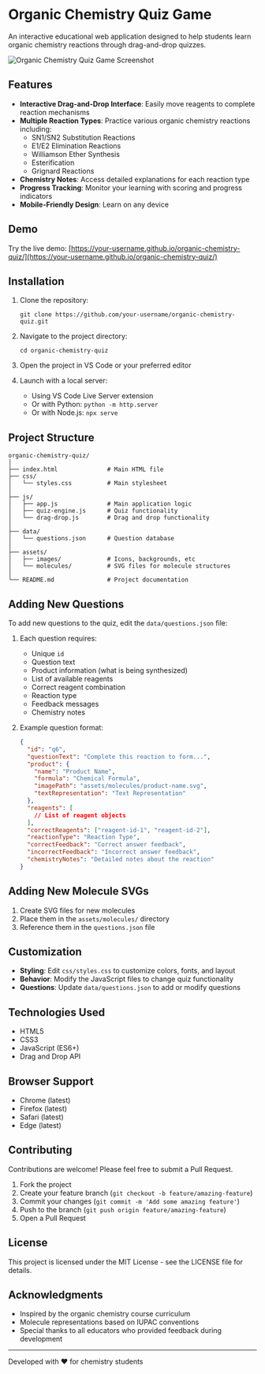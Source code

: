 # Organic Chemistry Quiz Game

An interactive educational web application designed to help students learn organic chemistry reactions through drag-and-drop quizzes.

![Organic Chemistry Quiz Game Screenshot](screenshot.png)

## Features

- **Interactive Drag-and-Drop Interface**: Easily move reagents to complete reaction mechanisms
- **Multiple Reaction Types**: Practice various organic chemistry reactions including:
  - SN1/SN2 Substitution Reactions
  - E1/E2 Elimination Reactions
  - Williamson Ether Synthesis
  - Esterification
  - Grignard Reactions
- **Chemistry Notes**: Access detailed explanations for each reaction type
- **Progress Tracking**: Monitor your learning with scoring and progress indicators
- **Mobile-Friendly Design**: Learn on any device

## Demo

Try the live demo: [https://your-username.github.io/organic-chemistry-quiz/](https://your-username.github.io/organic-chemistry-quiz/)

## Installation

1. Clone the repository:
   ```
   git clone https://github.com/your-username/organic-chemistry-quiz.git
   ```

2. Navigate to the project directory:
   ```
   cd organic-chemistry-quiz
   ```

3. Open the project in VS Code or your preferred editor

4. Launch with a local server:
   - Using VS Code Live Server extension
   - Or with Python: `python -m http.server`
   - Or with Node.js: `npx serve`

## Project Structure

```
organic-chemistry-quiz/
│
├── index.html              # Main HTML file
├── css/
│   └── styles.css          # Main stylesheet
│
├── js/
│   ├── app.js              # Main application logic
│   ├── quiz-engine.js      # Quiz functionality
│   └── drag-drop.js        # Drag and drop functionality
│
├── data/
│   └── questions.json      # Question database
│
├── assets/
│   ├── images/             # Icons, backgrounds, etc
│   └── molecules/          # SVG files for molecule structures
│
└── README.md               # Project documentation
```

## Adding New Questions

To add new questions to the quiz, edit the `data/questions.json` file:

1. Each question requires:
   - Unique `id`
   - Question text
   - Product information (what is being synthesized)
   - List of available reagents
   - Correct reagent combination
   - Reaction type
   - Feedback messages
   - Chemistry notes

2. Example question format:
   ```json
   {
     "id": "q6",
     "questionText": "Complete this reaction to form...",
     "product": {
       "name": "Product Name",
       "formula": "Chemical Formula",
       "imagePath": "assets/molecules/product-name.svg",
       "textRepresentation": "Text Representation"
     },
     "reagents": [
       // List of reagent objects
     ],
     "correctReagents": ["reagent-id-1", "reagent-id-2"],
     "reactionType": "Reaction Type",
     "correctFeedback": "Correct answer feedback",
     "incorrectFeedback": "Incorrect answer feedback",
     "chemistryNotes": "Detailed notes about the reaction"
   }
   ```

## Adding New Molecule SVGs

1. Create SVG files for new molecules
2. Place them in the `assets/molecules/` directory
3. Reference them in the `questions.json` file

## Customization

- **Styling**: Edit `css/styles.css` to customize colors, fonts, and layout
- **Behavior**: Modify the JavaScript files to change quiz functionality
- **Questions**: Update `data/questions.json` to add or modify questions

## Technologies Used

- HTML5
- CSS3 
- JavaScript (ES6+)
- Drag and Drop API

## Browser Support

- Chrome (latest)
- Firefox (latest)
- Safari (latest)
- Edge (latest)

## Contributing

Contributions are welcome! Please feel free to submit a Pull Request.

1. Fork the project
2. Create your feature branch (`git checkout -b feature/amazing-feature`)
3. Commit your changes (`git commit -m 'Add some amazing feature'`)
4. Push to the branch (`git push origin feature/amazing-feature`)
5. Open a Pull Request

## License

This project is licensed under the MIT License - see the LICENSE file for details.

## Acknowledgments

- Inspired by the organic chemistry course curriculum
- Molecule representations based on IUPAC conventions
- Special thanks to all educators who provided feedback during development

---

Developed with ❤️ for chemistry students
